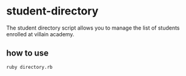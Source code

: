 # student-directory

The student directory script allows you to manage the list of students enrolled at villain academy.

## how to use

```shell
ruby directory.rb
```